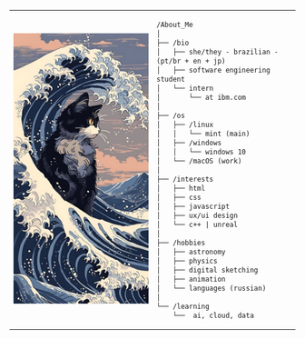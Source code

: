 <table>
  <tr>
    <td style="width: 50%;">
      <img src="cat.jpg" alt="Cat" style="width: 300px; border: none;">
    </td>

<td style="width: 50%; vertical-align: top;">

    /About_Me
    │
    ├── /bio
    │   ├── she/they - brazilian - (pt/br + en + jp)
    │   ├── software engineering student
    │   └── intern
    │       └── at ibm.com
    │
    ├── /os
    │   ├── /linux
    │   │   └── mint (main)
    │   ├── /windows
    │   │   └── windows 10
    │   └── /macOS (work)
    │
    ├── /interests
    │   ├── html
    │   ├── css
    │   ├── javascript
    │   ├── ux/ui design
    │   └── c++ | unreal
    │
    ├── /hobbies
    │   ├── astronomy
    │   ├── physics
    │   ├── digital sketching
    │   ├── animation
    │   └── languages (russian)
    │
    └── /learning
        └──  ai, cloud, data

  </tr>
</table>
